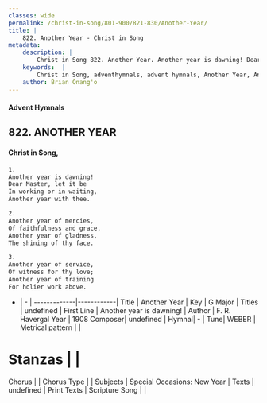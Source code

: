 ```yaml
---
classes: wide
permalink: /christ-in-song/801-900/821-830/Another-Year/
title: |
    822. Another Year - Christ in Song
metadata:
    description: |
        Christ in Song 822. Another Year. Another year is dawning! Dear Master, let it be In working or in waiting, Another year with thee.
    keywords:  |
        Christ in Song, adventhymnals, advent hymnals, Another Year, Another year is dawning!. 
    author: Brian Onang'o
---
```


#### Advent Hymnals
## 822. ANOTHER YEAR
####  Christ in Song,

```txt
1.
Another year is dawning!
Dear Master, let it be
In working or in waiting,
Another year with thee.

2.
Another year of mercies,
Of faithfulness and grace,
Another year of gladness,
The shining of thy face.

3.
Another year of service,
Of witness for thy love;
Another year of training
For holier work above.

```

- |   -  |
-------------|------------|
Title | Another Year |
Key | G Major |
Titles | undefined |
First Line | Another year is dawning! |
Author | F. R. Havergal
Year | 1908
Composer| undefined |
Hymnal|  - |
Tune| WEBER |
Metrical pattern | |
# Stanzas |  |
Chorus |  |
Chorus Type |  |
Subjects | Special Occasions: New Year |
Texts | undefined |
Print Texts | 
Scripture Song |  |
    
